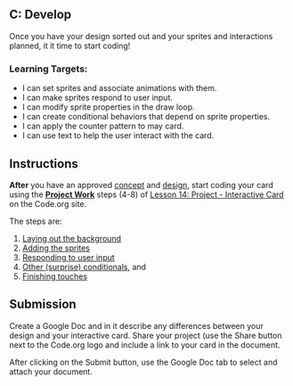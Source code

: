 [//]: # (<p><iframe src="https://douglasurner.github.io/GDP1/units/2/interactive-card/c-develop" width="100%" height="666px"></iframe></p>)

## C: Develop

Once you have your design sorted out and your sprites and interactions planned, it it time to start coding!

### Learning Targets:

* I can set sprites and associate animations with them.
* I can make sprites respond to user input.
* I can modify sprite properties in the draw loop.
* I can create conditional behaviors that depend on sprite properties.
* I can apply the counter pattern to may card.
* I can use text to help the user interact with the card.

## Instructions

**After** you have an approved [concept](https://canvas.instructure.com/courses/1404736/assignments/10111758?module_item_id=20868220) and [design](https://canvas.instructure.com/courses/1404736/assignments/10113076?module_item_id=20868717), start coding your card using the [**Project Work**](https://studio.code.org/s/csd3-2018/stage/14/puzzle/4) steps (4-8) of [Lesson 14: Project - Interactive Card](https://studio.code.org/s/csd3-2018/stage/14/puzzle/1) on the Code.org site.

The steps are:
1. [Laying out the background](https://studio.code.org/s/csd3-2018/stage/14/puzzle/4)
1. [Adding the sprites](https://studio.code.org/s/csd3-2018/stage/14/puzzle/5)
1. [Responding to user input](https://studio.code.org/s/csd3-2018/stage/14/puzzle/6)
1. [Other (surprise) conditionals](https://studio.code.org/s/csd3-2018/stage/14/puzzle/7), and
1. [Finishing touches](https://studio.code.org/s/csd3-2018/stage/14/puzzle/8)

## Submission

Create a Google Doc and in it describe any differences between your design and your interactive card. Share your project (use the Share button next to the Code.org logo and include a link to your card in the document.

After clicking on the Submit button, use the Google Doc tab to select and attach your document.


